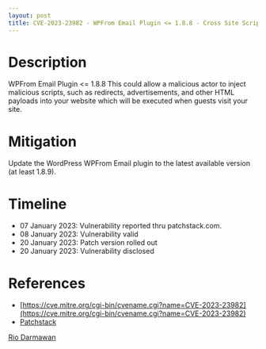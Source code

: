 ```yaml
---
layout: post
title: CVE-2023-23982 - WPFrom Email Plugin <= 1.8.8 - Cross Site Scripting (XSS)
---
```


Description
============
WPFrom Email Plugin <= 1.8.8 This could allow a malicious actor to inject malicious scripts, such as redirects, advertisements, and other HTML payloads into your website which will be executed when guests visit your site.

Mitigation
============ 
Update the WordPress WPFrom Email plugin to the latest available version (at least 1.8.9).

Timeline
============ 
  * 07 January 2023: Vulnerability reported thru patchstack.com.
  * 08 January 2023: Vulnerability valid
  * 20 January 2023: Patch version rolled out
  * 20 January 2023: Vulnerability disclosed

References
============ 
  * [https://cve.mitre.org/cgi-bin/cvename.cgi?name=CVE-2023-23982](https://cve.mitre.org/cgi-bin/cvename.cgi?name=CVE-2023-23982)
  * [Patchstack](https://patchstack.com/database/vulnerability/wpfrom-email/wordpress-wpfrom-email-plugin-1-8-8-cross-site-scripting-xss)



[Rio Darmawan](https://patchstack.com/database/researcher/0f0ce3de-fbab-4348-9729-a5ef92c74b3e)
